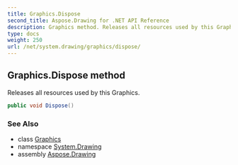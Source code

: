 ```yaml
---
title: Graphics.Dispose
second_title: Aspose.Drawing for .NET API Reference
description: Graphics method. Releases all resources used by this Graphics
type: docs
weight: 250
url: /net/system.drawing/graphics/dispose/
---
```

## Graphics.Dispose method

Releases all resources used by this Graphics.

```csharp
public void Dispose()
```

### See Also

* class [Graphics](../)
* namespace [System.Drawing](../../graphics/)
* assembly [Aspose.Drawing](../../../)


